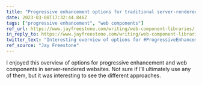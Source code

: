 ```yaml
---
title: "Progressive enhancement options for traditional server-rendered sites | Jay Freestone"
date: 2023-03-08T17:32:44.846Z
tags: ["progressive enhancement", "web components"]
ref_url: https://www.jayfreestone.com/writing/web-component-libraries/
in_reply_to: https://www.jayfreestone.com/writing/web-component-libraries/
twitter_text: "Interesting overview of options for #ProgressiveEnhancement and #WebComponents in #ServerRendered websites."
ref_source: "Jay Freestone"
---
```


I enjoyed this overview of options for progressive enhancement and web components in server-rendered websites. Not sure if I’ll ultimately use any of them, but it was interesting to see the different approaches.
